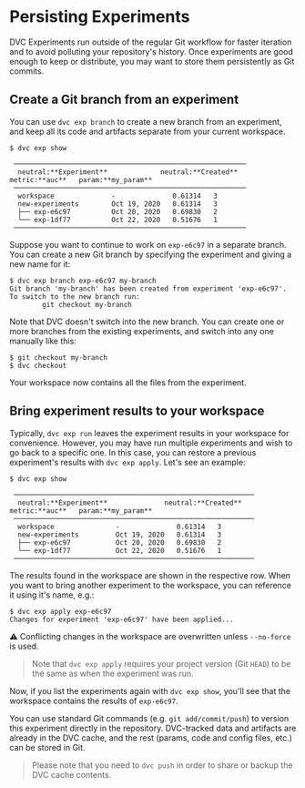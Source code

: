 # Persisting Experiments

DVC Experiments run outside of the regular Git workflow for faster iteration and
to avoid polluting your <abbr>repository</abbr>'s history. Once experiments are
good enough to keep or distribute, you may want to store them persistently as
Git commits.

## Create a Git branch from an experiment

You can use `dvc exp branch` to create a new branch from an experiment, and keep
all its code and artifacts separate from your current <abbr>workspace</abbr>.

```dvc
$ dvc exp show
```

```dvctable
 ─────────────────────────────────────────────────────────
  neutral:**Experiment**             neutral:**Created**            metric:**auc**   param:**my_param**
 ─────────────────────────────────────────────────────────
  workspace              -              0.61314   3
  new-experiments        Oct 19, 2020   0.61314   3
  ├── exp-e6c97          Oct 20, 2020   0.69830   2
  └── exp-1df77          Oct 22, 2020   0.51676   1
 ─────────────────────────────────────────────────────────
```

Suppose you want to continue to work on `exp-e6c97` in a separate branch. You
can create a new Git branch by specifying the experiment and giving a new name
for it:

```dvc
$ dvc exp branch exp-e6c97 my-branch
Git branch 'my-branch' has been created from experiment 'exp-e6c97'.
To switch to the new branch run:
        git checkout my-branch
```

Note that DVC doesn't switch into the new branch. You can create one or more
branches from the existing experiments, and switch into any one manually like
this:

```dvc
$ git checkout my-branch
$ dvc checkout
```

Your workspace now contains all the files from the experiment.

## Bring experiment results to your workspace

Typically, `dvc exp run` leaves the experiment results in your workspace for
convenience. However, you may have run multiple experiments and wish to go back
to a specific one. In this case, you can restore a previous experiment's results
with `dvc exp apply`. Let's see an example:

```dvc
$ dvc exp show
```

```dvctable
 ───────────────────────────────────────────────────────────
  neutral:**Experiment**              neutral:**Created**            metric:**auc**   param:**my_param**
 ───────────────────────────────────────────────────────────
  workspace               -              0.61314   3
  new-experiments         Oct 19, 2020   0.61314   3
  ├── exp-e6c97           Oct 20, 2020   0.69830   2
  └── exp-1df77           Oct 22, 2020   0.51676   1
 ───────────────────────────────────────────────────────────
```

The results found in the workspace are shown in the respective row. When you
want to bring another experiment to the workspace, you can reference it using
it's name, e.g.:

```dvc
$ dvc exp apply exp-e6c97
Changes for experiment 'exp-e6c97' have been applied...
```

⚠️ Conflicting changes in the workspace are overwritten unless `--no-force` is
used.

> Note that `dvc exp apply` requires your project version (Git `HEAD`) to be the
> same as when the experiment was run.

Now, if you list the experiments again with `dvc exp show`, you'll see that the
workspace contains the results of `exp-e6c97`.

You can use standard Git commands (e.g. `git add/commit/push`) to version this
experiment directly in the <abbr>repository</abbr>. DVC-tracked data and
artifacts are already in the DVC cache, and the rest (params, code and config
files, etc.) can be stored in Git.

> Please note that you need to `dvc push` in order to share or backup the DVC
> cache contents.

